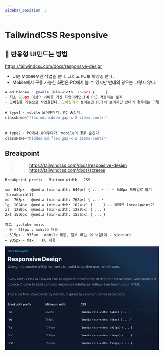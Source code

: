 ```yaml
---
sidebar_position: 3
---
```


# TailwindCSS Responsive


## 📌 반응형 UI만드는 방법  

https://tailwindcss.com/docs/responsive-design
- UI는 Mobile우선 작업을 한다. 그리고 PC로 확장을 한다.   
- Mobile에서 구동 가능한 화면은 PC에서 볼 수 있지만 반대의 경우는 그렇지 않다.  

```js
# md:hidden : @media (min-width: 768px) { ... }
- 최소 768px 이상의 너비를 가진 화면이라면,(예 PC) 작동하는 로직
- 모바일을 기준으로 작업을한다. 모바일에서 보이는건 PC에서 보이지만 반대의 경우에는 그렇진 않기 떄문.  

# type1 - mobile 보여주다가, PC 숨긴다.
className="flex md:hidden gap-x-2 items-center"


# type2 - PC에서 보여주다가, mobile의 경우 숨긴다.
className="hidden md:flex gap-x-2 items-center"

```

## Breakpoint  

>> https://tailwindcss.com/docs/responsive-design
>> https://tailwindcss.com/docs/screens

```
Breakpoint prefix	Minimum width	CSS

sm	640px	@media (min-width: 640px) { ... } -- ~ 640px 모바일로 잡기 (breakpoint1)  
md	768px	@media (min-width: 768px) { ... } 
lg	1024px	@media (min-width: 1024px) { ... } -- 테블릿 (breakpoint2)
xl	1280px	@media (min-width: 1280px) { ... }
2xl	1536px	@media (min-width: 1536px) { ... }

참고: youtube music
- 0 - 615px : mobile 대응 
- 615px - 935px : mobile 대응, 일부 UI는 더 보임(예 - sidebar)
– 935px ~ max :  PC 대응

```

![Alt text](image.png)